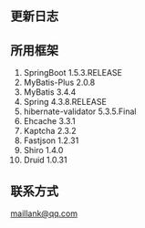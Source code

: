 ## 更新日志
 
## 所用框架
1. SpringBoot 1.5.3.RELEASE
2. MyBatis-Plus 2.0.8
3. MyBatis 3.4.4
4. Spring 4.3.8.RELEASE
5. hibernate-validator 5.3.5.Final
6. Ehcache 3.3.1
7. Kaptcha 2.3.2
8. Fastjson 1.2.31
9. Shiro 1.4.0
10. Druid 1.0.31


## 联系方式
maillank@qq.com